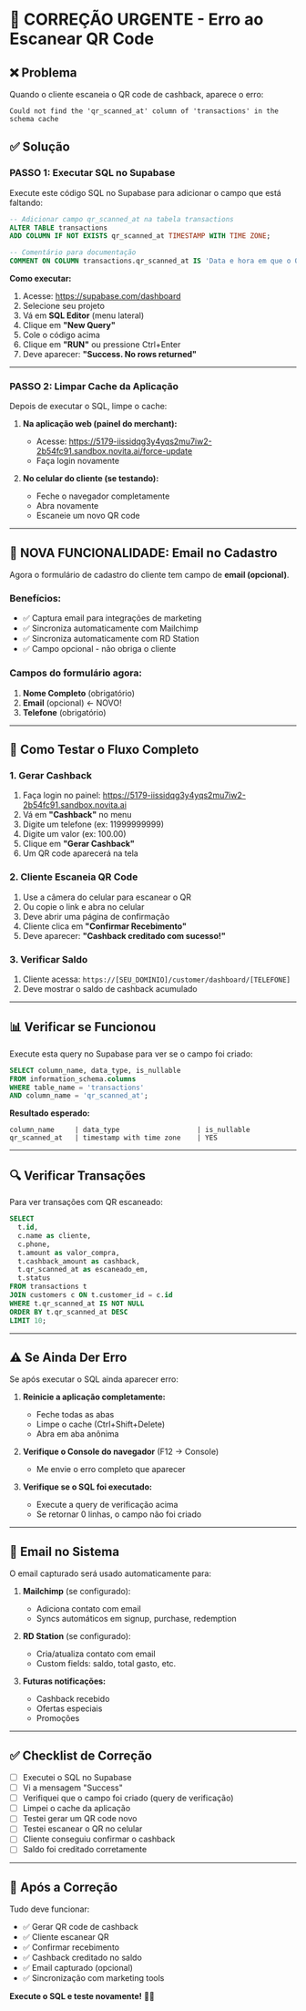 # 🔧 CORREÇÃO URGENTE - Erro ao Escanear QR Code

## ❌ Problema
Quando o cliente escaneia o QR code de cashback, aparece o erro:
```
Could not find the 'qr_scanned_at' column of 'transactions' in the schema cache
```

## ✅ Solução

### PASSO 1: Executar SQL no Supabase

Execute este código SQL no Supabase para adicionar o campo que está faltando:

```sql
-- Adicionar campo qr_scanned_at na tabela transactions
ALTER TABLE transactions
ADD COLUMN IF NOT EXISTS qr_scanned_at TIMESTAMP WITH TIME ZONE;

-- Comentário para documentação
COMMENT ON COLUMN transactions.qr_scanned_at IS 'Data e hora em que o QR code foi escaneado pelo cliente';
```

**Como executar:**
1. Acesse: https://supabase.com/dashboard
2. Selecione seu projeto
3. Vá em **SQL Editor** (menu lateral)
4. Clique em **"New Query"**
5. Cole o código acima
6. Clique em **"RUN"** ou pressione Ctrl+Enter
7. Deve aparecer: **"Success. No rows returned"**

---

### PASSO 2: Limpar Cache da Aplicação

Depois de executar o SQL, limpe o cache:

1. **Na aplicação web (painel do merchant):**
   - Acesse: https://5179-iissidqg3y4yqs2mu7iw2-2b54fc91.sandbox.novita.ai/force-update
   - Faça login novamente

2. **No celular do cliente (se testando):**
   - Feche o navegador completamente
   - Abra novamente
   - Escaneie um novo QR code

---

## 🎉 NOVA FUNCIONALIDADE: Email no Cadastro

Agora o formulário de cadastro do cliente tem campo de **email (opcional)**.

### Benefícios:
- ✅ Captura email para integrações de marketing
- ✅ Sincroniza automaticamente com Mailchimp
- ✅ Sincroniza automaticamente com RD Station
- ✅ Campo opcional - não obriga o cliente

### Campos do formulário agora:
1. **Nome Completo** (obrigatório)
2. **Email** (opcional) ← NOVO!
3. **Telefone** (obrigatório)

---

## 🧪 Como Testar o Fluxo Completo

### 1. Gerar Cashback
1. Faça login no painel: https://5179-iissidqg3y4yqs2mu7iw2-2b54fc91.sandbox.novita.ai
2. Vá em **"Cashback"** no menu
3. Digite um telefone (ex: 11999999999)
4. Digite um valor (ex: 100.00)
5. Clique em **"Gerar Cashback"**
6. Um QR code aparecerá na tela

### 2. Cliente Escaneia QR Code
1. Use a câmera do celular para escanear o QR
2. Ou copie o link e abra no celular
3. Deve abrir uma página de confirmação
4. Cliente clica em **"Confirmar Recebimento"**
5. Deve aparecer: **"Cashback creditado com sucesso!"**

### 3. Verificar Saldo
1. Cliente acessa: `https://[SEU_DOMINIO]/customer/dashboard/[TELEFONE]`
2. Deve mostrar o saldo de cashback acumulado

---

## 📊 Verificar se Funcionou

Execute esta query no Supabase para ver se o campo foi criado:

```sql
SELECT column_name, data_type, is_nullable
FROM information_schema.columns
WHERE table_name = 'transactions'
AND column_name = 'qr_scanned_at';
```

**Resultado esperado:**
```
column_name     | data_type                   | is_nullable
qr_scanned_at   | timestamp with time zone    | YES
```

---

## 🔍 Verificar Transações

Para ver transações com QR escaneado:

```sql
SELECT 
  t.id,
  c.name as cliente,
  c.phone,
  t.amount as valor_compra,
  t.cashback_amount as cashback,
  t.qr_scanned_at as escaneado_em,
  t.status
FROM transactions t
JOIN customers c ON t.customer_id = c.id
WHERE t.qr_scanned_at IS NOT NULL
ORDER BY t.qr_scanned_at DESC
LIMIT 10;
```

---

## ⚠️ Se Ainda Der Erro

Se após executar o SQL ainda aparecer erro:

1. **Reinicie a aplicação completamente:**
   - Feche todas as abas
   - Limpe o cache (Ctrl+Shift+Delete)
   - Abra em aba anônima

2. **Verifique o Console do navegador** (F12 → Console)
   - Me envie o erro completo que aparecer

3. **Verifique se o SQL foi executado:**
   - Execute a query de verificação acima
   - Se retornar 0 linhas, o campo não foi criado

---

## 📧 Email no Sistema

O email capturado será usado automaticamente para:

1. **Mailchimp** (se configurado):
   - Adiciona contato com email
   - Syncs automáticos em signup, purchase, redemption

2. **RD Station** (se configurado):
   - Cria/atualiza contato com email
   - Custom fields: saldo, total gasto, etc.

3. **Futuras notificações:**
   - Cashback recebido
   - Ofertas especiais
   - Promoções

---

## ✅ Checklist de Correção

- [ ] Executei o SQL no Supabase
- [ ] Vi a mensagem "Success"
- [ ] Verifiquei que o campo foi criado (query de verificação)
- [ ] Limpei o cache da aplicação
- [ ] Testei gerar um QR code novo
- [ ] Testei escanear o QR no celular
- [ ] Cliente conseguiu confirmar o cashback
- [ ] Saldo foi creditado corretamente

---

## 🚀 Após a Correção

Tudo deve funcionar:
- ✅ Gerar QR code de cashback
- ✅ Cliente escanear QR
- ✅ Confirmar recebimento
- ✅ Cashback creditado no saldo
- ✅ Email capturado (opcional)
- ✅ Sincronização com marketing tools

**Execute o SQL e teste novamente!** 📱✨
